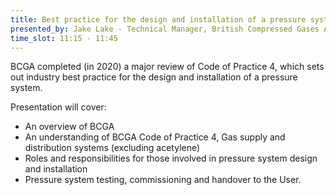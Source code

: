 ```yaml
---
title: Best practice for the design and installation of a pressure system
presented_by: Jake Lake - Technical Manager, British Compressed Gases Association (BCGA)
time_slot: 11:15 - 11:45
---
```

BCGA completed (in 2020) a major review of Code of Practice 4, which sets out industry best practice for the design and installation of a pressure system.

Presentation will cover:

 - An overview of BCGA
 - An understanding of BCGA Code of Practice 4, Gas supply and distribution systems (excluding acetylene)
 - Roles and responsibilities for those involved in pressure system design and installation
 - Pressure system testing, commissioning and handover to the User.